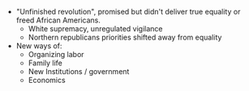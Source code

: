 - "Unfinished revolution", promised but didn't deliver true equality or freed African Americans. 
	- White supremacy, unregulated vigilance
	- Northern republicans priorities shifted away from equality
- New ways of:
	- Organizing labor
	- Family life
	- New Institutions / government
	- Economics